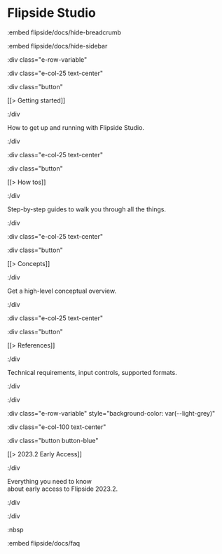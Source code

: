 # Flipside Studio

:embed flipside/docs/hide-breadcrumb

:embed flipside/docs/hide-sidebar

:div class="e-row-variable"

:div class="e-col-25 text-center"

:div class="button"

[[> Getting started]]

:/div

How to get up and running with Flipside Studio.

:/div

:div class="e-col-25 text-center"

:div class="button"

[[> How tos]]

:/div

Step-by-step guides to walk you through all the things.

:/div

:div class="e-col-25 text-center"

:div class="button"

[[> Concepts]]

:/div

Get a high-level conceptual overview.

:/div

:div class="e-col-25 text-center"

:div class="button"

[[> References]]

:/div

Technical requirements, input controls, supported formats.

:/div

:/div

:div class="e-row-variable" style="background-color: var(--light-grey)"

:div class="e-col-100 text-center"

:div class="button button-blue"

[[> 2023.2 Early Access]]

:/div

Everything you need to know<br />about early access to Flipside 2023.2.

:/div

:/div

:nbsp

:embed flipside/docs/faq
